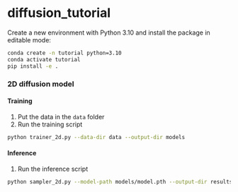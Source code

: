 # diffusion_tutorial

Create a new environment with Python 3.10 and install the package in editable mode:

```bash
conda create -n tutorial python=3.10
conda activate tutorial
pip install -e .
```

### 2D diffusion model

#### Training

1. Put the data in the `data` folder
2. Run the training script

```bash
python trainer_2d.py --data-dir data --output-dir models
```

#### Inference

1. Run the inference script

```bash
python sampler_2d.py --model-path models/model.pth --output-dir results
```
